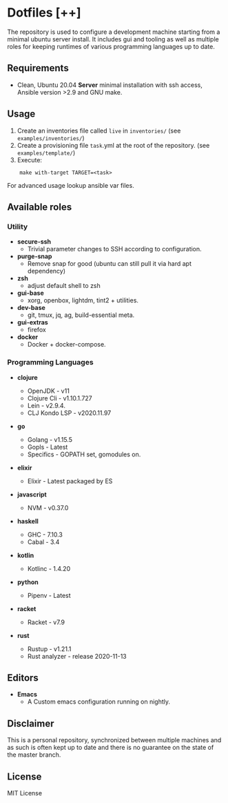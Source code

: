 # Dotfiles [++]

The repository is used to configure a development machine starting from a
minimal ubuntu server install. It includes gui and tooling as well as multiple roles for keeping
runtimes of various programming languages up to date.


## Requirements

* Clean, Ubuntu 20.04 **Server** minimal installation with ssh access, Ansible version >2.9 and GNU make.


## Usage

1. Create an inventories file called `live` in `inventories/` (see `examples/inventories/`)
2. Create a provisioning file `task`.yml at the root of the repository. (see `examples/template/`)
3. Execute:

```
    make with-target TARGET=<task>
```

For advanced usage lookup ansible var files.


## Available roles


### Utility

* **secure-ssh**
  - Trivial parameter changes to SSH according to configuration.
* **purge-snap**
  - Remove snap for good (ubuntu can still pull it via hard apt dependency)
* **zsh**
  - adjust default shell to zsh
* **gui-base**
  - xorg, openbox, lightdm, tint2 + utilities.
* **dev-base**
  - git, tmux, jq, ag, build-essential meta.
* **gui-extras**
  - firefox
* **docker**
  - Docker + docker-compose.


### Programming Languages

* **clojure**
  * OpenJDK - v11
  * Clojure Cli - v1.10.1.727
  * Lein - v2.9.4.
  * CLJ Kondo LSP - v2020.11.97

* **go**
  * Golang - v1.15.5
  * Gopls - Latest
  * Specifics - GOPATH set, gomodules on.

* **elixir**
  * Elixir - Latest packaged by ES

* **javascript**
  * NVM - v0.37.0

* **haskell**
  * GHC - 7.10.3
  * Cabal - 3.4

* **kotlin**
  * Kotlinc - 1.4.20

* **python**
  * Pipenv - Latest

* **racket**
  * Racket - v7.9

* **rust**
  * Rustup - v1.21.1
  * Rust analyzer - release 2020-11-13

## Editors

* **Emacs**
  * A Custom emacs configuration running on nightly.


## Disclaimer

This is a personal repository, synchronized between multiple machines and as such is often kept up to date
and there is no guarantee on the state of the master branch.


## License

MIT License

